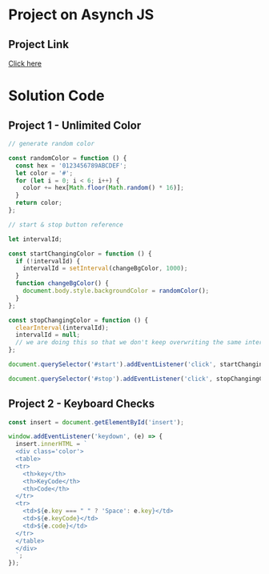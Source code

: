 # Project on Asynch JS

## Project Link
[Click here](https://stackblitz.com/edit/dom-playground?file=5-unlimitedColors%2Fcode.js)

# Solution Code

## Project 1 - Unlimited Color

```javascript
// generate random color

const randomColor = function () {
  const hex = '0123456789ABCDEF';
  let color = '#';
  for (let i = 0; i < 6; i++) {
    color += hex[Math.floor(Math.random() * 16)];
  }
  return color;
};

// start & stop button reference

let intervalId;

const startChangingColor = function () {
  if (!intervalId) {
    intervalId = setInterval(changeBgColor, 1000);
  }
  function changeBgColor() {
    document.body.style.backgroundColor = randomColor();
  }
};

const stopChangingColor = function () {
  clearInterval(intervalId);
  intervalId = null;
  // we are doing this so that we don't keep overwriting the same intervalId, i.e once we stop the values are reset to null -> These are just good coding practices
};

document.querySelector('#start').addEventListener('click', startChangingColor);

document.querySelector('#stop').addEventListener('click', stopChangingColor);

```

## Project 2 - Keyboard Checks

```javascript
const insert = document.getElementById('insert');

window.addEventListener('keydown', (e) => {
  insert.innerHTML = `
  <div class='color'>
  <table>
  <tr>
    <th>key</th>
    <th>KeyCode</th>
    <th>Code</th>
  </tr>
  <tr>
    <td>${e.key === " " ? 'Space': e.key}</td>
    <td>${e.keyCode}</td>
    <td>${e.code}</td>
  </tr>
  </table>
  </div>
  `;
});
```